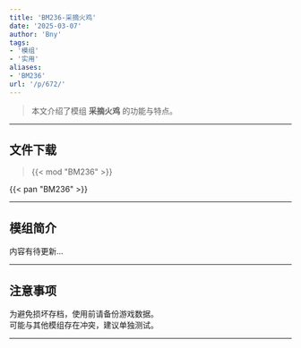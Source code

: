 ```yaml
---
title: 'BM236-采摘火鸡'
date: '2025-03-07'
author: 'Bny'
tags:
- '模组'
- '实用'
aliases:
- 'BM236'
url: '/p/672/'
---
```


> 本文介绍了模组 **采摘火鸡** 的功能与特点。

---

## 文件下载  

> {{< mod "BM236" >}}  

{{< pan "BM236" >}}  

---

## 模组简介

>  
内容有待更新...  

---

## 注意事项

>  
为避免损坏存档，使用前请备份游戏数据。  
可能与其他模组存在冲突，建议单独测试。  

---

